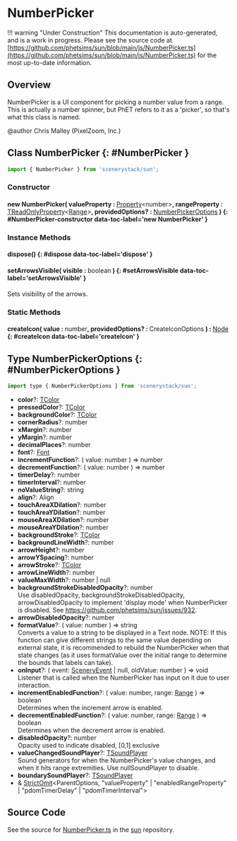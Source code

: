 # NumberPicker

!!! warning "Under Construction"
    This documentation is auto-generated, and is a work in progress. Please see the source code at
    [https://github.com/phetsims/sun/blob/main/js/NumberPicker.ts](https://github.com/phetsims/sun/blob/main/js/NumberPicker.ts) for the most up-to-date information.

## Overview

NumberPicker is a UI component for picking a number value from a range.
This is actually a number spinner, but PhET refers to it as a 'picker', so that's what this class is named.

@author Chris Malley (PixelZoom, Inc.)

## Class NumberPicker {: #NumberPicker }


```js
import { NumberPicker } from 'scenerystack/sun';
```
### Constructor

#### new NumberPicker( valueProperty : <span style="font-weight: 400;">[Property](../axon/Property.md)&lt;<span style="color: hsla(calc(var(--md-hue) + 180deg),80%,40%,1);">number</span>&gt;</span>, rangeProperty : <span style="font-weight: 400;">[TReadOnlyProperty](../axon/TReadOnlyProperty.md)&lt;[Range](../dot/Range.md)&gt;</span>, providedOptions? : <span style="font-weight: 400;">[NumberPickerOptions](../sun/NumberPicker.md#NumberPickerOptions)</span> ) {: #NumberPicker-constructor data-toc-label='new NumberPicker' }

### Instance Methods

#### dispose() {: #dispose data-toc-label='dispose' }

#### setArrowsVisible( visible : <span style="font-weight: 400;"><span style="color: hsla(calc(var(--md-hue) + 180deg),80%,40%,1);">boolean</span></span> ) {: #setArrowsVisible data-toc-label='setArrowsVisible' }

Sets visibility of the arrows.

### Static Methods

#### createIcon( value : <span style="font-weight: 400;"><span style="color: hsla(calc(var(--md-hue) + 180deg),80%,40%,1);">number</span></span>, providedOptions? : <span style="font-weight: 400;">CreateIconOptions</span> ) : <span style="font-weight: 400;">[Node](../scenery/Node.md)</span> {: #createIcon data-toc-label='createIcon' }



## Type NumberPickerOptions {: #NumberPickerOptions }


```js
import type { NumberPickerOptions } from 'scenerystack/sun';
```


- **color**?: [TColor](../scenery/TColor.md)
- **pressedColor**?: [TColor](../scenery/TColor.md)
- **backgroundColor**?: [TColor](../scenery/TColor.md)
- **cornerRadius**?: <span style="color: hsla(calc(var(--md-hue) + 180deg),80%,40%,1);">number</span>
- **xMargin**?: <span style="color: hsla(calc(var(--md-hue) + 180deg),80%,40%,1);">number</span>
- **yMargin**?: <span style="color: hsla(calc(var(--md-hue) + 180deg),80%,40%,1);">number</span>
- **decimalPlaces**?: <span style="color: hsla(calc(var(--md-hue) + 180deg),80%,40%,1);">number</span>
- **font**?: [Font](../scenery/Font.md)
- **incrementFunction**?: ( value: <span style="color: hsla(calc(var(--md-hue) + 180deg),80%,40%,1);">number</span> ) =&gt; <span style="color: hsla(calc(var(--md-hue) + 180deg),80%,40%,1);">number</span>
- **decrementFunction**?: ( value: <span style="color: hsla(calc(var(--md-hue) + 180deg),80%,40%,1);">number</span> ) =&gt; <span style="color: hsla(calc(var(--md-hue) + 180deg),80%,40%,1);">number</span>
- **timerDelay**?: <span style="color: hsla(calc(var(--md-hue) + 180deg),80%,40%,1);">number</span>
- **timerInterval**?: <span style="color: hsla(calc(var(--md-hue) + 180deg),80%,40%,1);">number</span>
- **noValueString**?: <span style="color: hsla(calc(var(--md-hue) + 180deg),80%,40%,1);">string</span>
- **align**?: Align
- **touchAreaXDilation**?: <span style="color: hsla(calc(var(--md-hue) + 180deg),80%,40%,1);">number</span>
- **touchAreaYDilation**?: <span style="color: hsla(calc(var(--md-hue) + 180deg),80%,40%,1);">number</span>
- **mouseAreaXDilation**?: <span style="color: hsla(calc(var(--md-hue) + 180deg),80%,40%,1);">number</span>
- **mouseAreaYDilation**?: <span style="color: hsla(calc(var(--md-hue) + 180deg),80%,40%,1);">number</span>
- **backgroundStroke**?: [TColor](../scenery/TColor.md)
- **backgroundLineWidth**?: <span style="color: hsla(calc(var(--md-hue) + 180deg),80%,40%,1);">number</span>
- **arrowHeight**?: <span style="color: hsla(calc(var(--md-hue) + 180deg),80%,40%,1);">number</span>
- **arrowYSpacing**?: <span style="color: hsla(calc(var(--md-hue) + 180deg),80%,40%,1);">number</span>
- **arrowStroke**?: [TColor](../scenery/TColor.md)
- **arrowLineWidth**?: <span style="color: hsla(calc(var(--md-hue) + 180deg),80%,40%,1);">number</span>
- **valueMaxWidth**?: <span style="color: hsla(calc(var(--md-hue) + 180deg),80%,40%,1);">number</span> | <span style="color: hsla(calc(var(--md-hue) + 180deg),80%,40%,1);">null</span>
- **backgroundStrokeDisabledOpacity**?: <span style="color: hsla(calc(var(--md-hue) + 180deg),80%,40%,1);">number</span>
<br>  Use disabledOpacity, backgroundStrokeDisabledOpacity, arrowDisabledOpacity to implement 'display mode' when
  NumberPicker is disabled. See https://github.com/phetsims/sun/issues/932.
- **arrowDisabledOpacity**?: <span style="color: hsla(calc(var(--md-hue) + 180deg),80%,40%,1);">number</span>
- **formatValue**?: ( value: <span style="color: hsla(calc(var(--md-hue) + 180deg),80%,40%,1);">number</span> ) =&gt; <span style="color: hsla(calc(var(--md-hue) + 180deg),80%,40%,1);">string</span>
<br>  Converts a value to a string to be displayed in a Text node. NOTE: If this function can give different strings
  to the same value depending on external state, it is recommended to rebuild the NumberPicker when that state
  changes (as it uses formatValue over the initial range to determine the bounds that labels can take).
- **onInput**?: ( event: [SceneryEvent](../scenery/SceneryEvent.md) | <span style="color: hsla(calc(var(--md-hue) + 180deg),80%,40%,1);">null</span>, oldValue: <span style="color: hsla(calc(var(--md-hue) + 180deg),80%,40%,1);">number</span> ) =&gt; <span style="color: hsla(calc(var(--md-hue) + 180deg),80%,40%,1);">void</span>
<br>  Listener that is called when the NumberPicker has input on it due to user interaction.
- **incrementEnabledFunction**?: ( value: <span style="color: hsla(calc(var(--md-hue) + 180deg),80%,40%,1);">number</span>, range: [Range](../dot/Range.md) ) =&gt; <span style="color: hsla(calc(var(--md-hue) + 180deg),80%,40%,1);">boolean</span>
<br>  Determines when the increment arrow is enabled.
- **decrementEnabledFunction**?: ( value: <span style="color: hsla(calc(var(--md-hue) + 180deg),80%,40%,1);">number</span>, range: [Range](../dot/Range.md) ) =&gt; <span style="color: hsla(calc(var(--md-hue) + 180deg),80%,40%,1);">boolean</span>
<br>  Determines when the decrement arrow is enabled.
- **disabledOpacity**?: <span style="color: hsla(calc(var(--md-hue) + 180deg),80%,40%,1);">number</span>
<br>  Opacity used to indicate disabled, [0,1] exclusive
- **valueChangedSoundPlayer**?: [TSoundPlayer](../tambo/TSoundPlayer.md)
<br>  Sound generators for when the NumberPicker's value changes, and when it hits range extremities.
  Use nullSoundPlayer to disable.
- **boundarySoundPlayer**?: [TSoundPlayer](../tambo/TSoundPlayer.md)
- &amp; [StrictOmit](../phet-core/StrictOmit.md)&lt;ParentOptions, "valueProperty" | "enabledRangeProperty" | "pdomTimerDelay" | "pdomTimerInterval"&gt;




## Source Code

See the source for [NumberPicker.ts](https://github.com/phetsims/sun/blob/main/js/NumberPicker.ts) in the [sun](https://github.com/phetsims/sun) repository.
